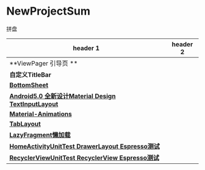 # NewProjectSum
拼盘



header 1 | header 2
---|---
 **ViewPager  引导页 **|
**自定义TitleBar**|  |
**[BottomSheet](https://github.com/hehonghui/android-tech-frontier/blob/master/issue-49/%E5%A6%82%E4%BD%95%E4%BD%BF%E7%94%A8BottomSheet.md)**|  |
**[Android5.0 全新设计Material Design TextInputLayout](https://github.com/HanteIsHante/NewProjectSum/blob/master/app/src/main/java/com/example/hante/newprojectsum/textinputactivity/TextInputLayoutActivity.java)**| |
**[Material-Animations](https://github.com/lgvalle/Material-Animations)**| |
**[TabLayout](https://github.com/HanteIsHante/NewProjectSum/tree/master/app/src/main/java/com/example/hante/newprojectsum/tablelayout)**| |
**[LazyFragment懒加载](https://github.com/HanteIsHante/NewProjectSum/tree/master/app/src/main/java/com/example/hante/newprojectsum/tablelayout)**| |
**[HomeActivityUnitTest DrawerLayout Espresso测试](https://github.com/HanteIsHante/NewProjectSum/blob/master/app/src/androidTest/java/com/example/hante/newprojectsum/HomeActivityUnitTest.java)**| |
**[RecyclerViewUnitTest  RecyclerView Espresso测试](https://github.com/HanteIsHante/NewProjectSum/blob/master/app/src/androidTest/java/com/example/hante/newprojectsum/RecyclerViewUnitTest.java)**| |



